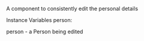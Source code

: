A component to consistently edit  the personal details  

Instance Variables
	person:		<Person>

person
	- a Person being edited
